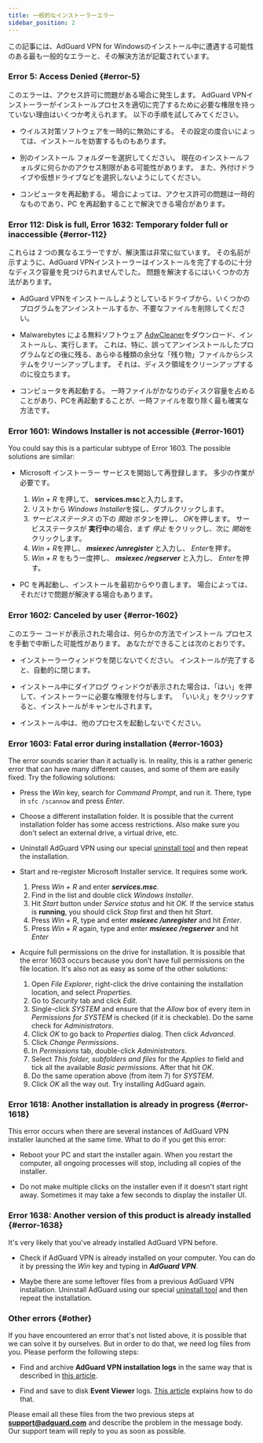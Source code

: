 ```yaml
---
title: 一般的なインストーラーエラー
sidebar_position: 2
---
```


この記事には、AdGuard VPN for Windowsのインストール中に遭遇する可能性のある最も一般的なエラーと、その解決方法が記載されています。

### Error 5: Access Denied {#error-5}

このエラーは、アクセス許可に問題がある場合に発生します。 AdGuard VPNインストーラーがインストールプロセスを適切に完了するために必要な権限を持っていない理由はいくつか考えられます。 以下の手順を試してみてください。

- ウイルス対策ソフトウェアを一時的に無効にする。 その設定の度合いによっては、インストールを妨害するものもあります。

- 別のインストール フォルダーを選択してください。 現在のインストールフォルダに何らかのアクセス制限がある可能性があります。 また、外付けドライブや仮想ドライブなどを選択しないようにしてください。

- コンピュータを再起動する。 場合によっては、アクセス許可の問題は一時的なものであり、PC を再起動することで解決できる場合があります。

### Error 112: Disk is full, Error 1632: Temporary folder full or inaccessible {#error-112}

これらは 2 つの異なるエラーですが、解決策は非常に似ています。 その名前が示すように、AdGuard VPNインストーラーはインストールを完了するのに十分なディスク容量を見つけられませんでした。 問題を解決するにはいくつかの方法があります。

- AdGuard VPNをインストールしようとしているドライブから、いくつかのプログラムをアンインストールするか、不要なファイルを削除してください。

- Malwarebytes による無料ソフトウェア [AdwCleaner](http://www.bleepingcomputer.com/download/adwcleaner/)をダウンロード、インストールし、実行します。 これは、特に、誤ってアンインストールしたプログラムなどの後に残る、あらゆる種類の余分な「残り物」ファイルからシステムをクリーンアップします。 それは、ディスク領域をクリーンアップするのに役立ちます。

- コンピュータを再起動する。 一時ファイルがかなりのディスク容量を占めることがあり、PCを再起動することが、一時ファイルを取り除く最も確実な方法です。

### Error 1601: Windows Installer is not accessible {#error-1601}

You could say this is a particular subtype of Error 1603. The possible solutions are similar:

- Microsoft インストーラー サービスを開始して再登録します。 多少の作業が必要です。

    1. *Win + R* を押して、 **services.msc**と入力します。
    1. リストから *Windows Installer*を探し、ダブルクリックします。
    1. *サービスステータス* の下の *開始* ボタンを押し、 *OK*を押します。 サービスステータスが **実行中**の場合、まず *停止* をクリックし、次に *開始*をクリックします。
    1. *Win + R*を押し、 ***msiexec /unregister*** と入力し、 *Enter*を押す。
    1. *Win + R* をもう一度押し、 ***msiexec /regserver*** と入力し、 *Enter*を押す。

- PC を再起動し、インストールを最初からやり直します。 場合によっては、それだけで問題が解決する場合もあります。

### Error 1602: Canceled by user {#error-1602}

このエラー コードが表示された場合は、何らかの方法でインストール プロセスを手動で中断した可能性があります。 あなたができることは次のとおりです。

- インストーラーウィンドウを閉じないでください。 インストールが完了すると、自動的に閉じます。

- インストール中にダイアログ ウィンドウが表示された場合は、「はい」を押して、インストーラーに必要な権限を付与します。 「いいえ」をクリックすると、インストールがキャンセルされます。

- インストール中は、他のプロセスを起動しないでください。

### Error 1603: Fatal error during installation {#error-1603}

The error sounds scarier than it actually is. In reality, this is a rather generic error that can have many different causes, and some of them are easily fixed. Try the following solutions:

- Press the *Win* key, search for *Command Prompt*, and run it. There, type in `sfc /scannow` and press *Enter*.

- Choose a different installation folder. It is possible that the current installation folder has some access restrictions. Also make sure you don't select an external drive, a virtual drive, etc.

- Uninstall AdGuard VPN using our special [uninstall tool](../../installation#advanced) and then repeat the installation.

- Start and re-register Microsoft Installer service. It requires some work.

    1. Press *Win + R* and enter ***services.msc***.
    1. Find in the list and double click *Windows Installer*.
    1. Hit *Start* button under *Service status* and hit *OK*. If the service status is **running**, you should click *Stop* first and then hit *Start*.
    1. Press *Win + R*, type and enter ***msiexec /unregister*** and hit *Enter*.
    1. Press *Win + R* again, type and enter ***msiexec /regserver*** and hit *Enter*

- Acquire full permissions on the drive for installation. It is possible that the error 1603 occurs because you don’t have full permissions on the file location. It's also not as easy as some of the other solutions:

    1. Open *File Explorer*, right-click the drive containing the installation location, and select *Properties*.
    1. Go to *Security* tab and click *Edit*.
    1. Single-click *SYSTEM* and ensure that the *Allow* box of every item in *Permissions for SYSTEM* is checked (if it is checkable). Do the same check for *Administrators*.
    1. Click *OK* to go back to *Properties* dialog. Then click *Advanced*.
    1. Click *Change Permissions*.
    1. In *Permissions* tab, double-click *Administrators*.
    1. Select *This folder, subfolders and files* for the *Applies to* field and tick all the available *Basic permissions*. After that hit *OK*.
    1. Do the same operation above (from item 7) for *SYSTEM*.
    1. Click *OK* all the way out. Try installing AdGuard again.

### Error 1618: Another installation is already in progress {#error-1618}

This error occurs when there are several instances of AdGuard VPN installer launched at the same time. What to do if you get this error:

- Reboot your PC and start the installer again. When you restart the computer, all ongoing processes will stop, including all copies of the installer.

- Do not make multiple clicks on the installer even if it doesn't start right away. Sometimes it may take a few seconds to display the installer UI.

### Error 1638: Another version of this product is already installed {#error-1638}

It's very likely that you've already installed AdGuard VPN before.

- Check if AdGuard VPN is already installed on your computer. You can do it by pressing the *Win* key and typing in ***AdGuard VPN***.

- Maybe there are some leftover files from a previous AdGuard VPN installation. Uninstall AdGuard using our special [uninstall tool](../../installation#advanced) and then repeat the installation.

### Other errors {#other}

If you have encountered an error that's not listed above, it is possible that we can solve it by ourselves. But in order to do that, we need log files from you. Please perform the following steps:

- Find and archive **AdGuard VPN installation logs** in the same way that is described in [this article](https://adguard.com/kb/adguard-for-windows/solving-problems/installation-logs/).

- Find and save to disk **Event Viewer** logs. [This article](https://adguard.com/kb/adguard-for-windows/solving-problems/system-logs/) explains how to do that.

Please email all these files from the two previous steps at **support@adguard.com** and describe the problem in the message body. Our support team will reply to you as soon as possible.
